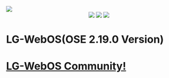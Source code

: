 <img src="https://capsule-render.vercel.app/api?type=Slice&color=auto&height=200&section=header&text=LG-project&fontSize=90" />
<div align="center">
	<img src="https://img.shields.io/badge/Python3-007396?style=flat&logo=Java&logoColor=white" />
	<img src="https://img.shields.io/badge/RPI4-E34F26?style=flat&logo=HTML5&logoColor=white" />
	<img src="https://img.shields.io/badge/LGWebOSE 2.19.0-1572B6?style=flat&logo=CSS3&logoColor=white" />
</div> 

# LG-WebOS(OSE 2.19.0 Version)

# [LG-WebOS Community!](https://forum.webosose.org/)
